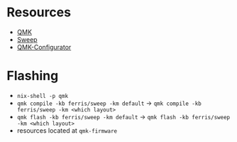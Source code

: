 # Resources

- [QMK](https://docs.qmk.fm/)
- [Sweep](https://github.com/davidphilipbarr/Sweep)
- [QMK-Configurator](https://config.qmk.fm/#/ferris/sweep/)

# Flashing

- `nix-shell -p qmk`
- `qmk compile -kb ferris/sweep -km default` -> `qmk compile -kb ferris/sweep -km <which layout>`
- `qmk flash -kb ferris/sweep -km default` -> `qmk flash -kb ferris/sweep -km <which layout>`
- resources located at `qmk-firmware`
